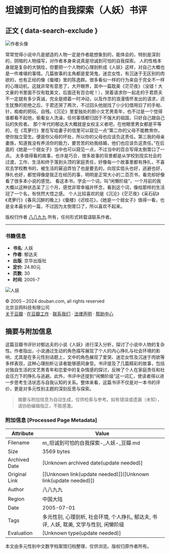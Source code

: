 # 坦诚到可怕的自我探索（人妖）书评

## 正文 { data-search-exclude }


![作者头像](https://img3.doubanio.com/icon/u136271992-2.jpg)

常常觉得小说中凡是塑造的人物一定是作者能想象到的，能体会的，特别是深刻的，阴暗的人物描写，对作者本身来说真是坦诚到可怕的自我探索。 人的性格本身就是复杂的大锅烩，但要把一个人物的心理剖析成《人妖》这样，对自己大概也是一件难堪的事情。几篇故事的主角都是爱哭鬼，迷恋女性，有沉迷于无区别的肉欲的，也有正经的像《蜃楼》里的陈逸群。很多看似一样的行为来自于完全不一样的心理动机，这就非常有意思了，大开眼界，其中一篇耽美《茫茫夜》（没错！大文豪的书里面不仅有耽美文，后面还有百合呢！），哭着请求你一起走的于君质夫不一定就有多少真诚，完全是顺着一时冲动，以及作祟的浪漫情怀发出的请求，迟生犹豫的拒绝之后，于君还哭了两次，不过回头他就找了小少妇借用旧了的手帕、针，痴痴的把玩、自残。《沉沦》里爱独处的胆小文艺男青年，也不过是一个觉得谁都看不起他，偷看女人洗澡，任何事情都归因于不强大的祖国，只好自己跟自己玩的失败者。 那个年代的郁达夫大概就是女权主义者吧，在他眼里男女都是平等的，在《茑萝行》里在写给妻子的信里可以窥见一点“第二你的父母不能教育你，使你独立营生。便是你父母的坏处，所以你的父母也应该负这责任。第三我的母亲妻族，知道我没有养活你的能力，要苦苦的劝我结婚，他们也应该负这责任。”在后面的《她是一个弱女子》当中也可以窥见一点，不过当中的百合写得太倒胃口了一点。 太多值得看的故事，也许是巧合，很多故事的背景都是从学校到现实社会的过渡，工作、生活和终于落到头顶的家庭责任，好像每一个故事里都有挣扎，不喜欢去学校教书的，被生活的窘迫弄怕了也是要去的，向现实低头也好，逃避也好，挣扎也好，都觉得像是我正在经历的事，明明是正常大小的二百页书，看完却好像看了很多本小说的感觉。 看这本书，学会一个词，叫“闲懒阶级”，一个月前的我大概以这种状态呆了三个月，感觉非常幸福并怀念，看到这个词，像给那样的生活冠了一个名，有恍然大悟之感。 个人比较喜欢的是《沉沦》《茫茫夜》《采石矶》《鸢萝行》《春风沉醉的晚上》《蜃楼》《迟桂花》，《她是一个弱女子》值得一看，也是全本最长的一篇，不过因为太倒胃口了，所以喜欢不起来。

版权归作者 [八八九九](https://www.douban.com/people/136271992/) 所有，任何形式转载请联系作者。

---

### 书籍信息

- **书名**: 人妖
- **作者**: 郁达夫
- **出版**: 京华出版社
- **定价**: 24.80元
- **页数**: 30
- **时间**: 2005-7

![人妖](https://img9.doubanio.com/view/subject/l/public/s10170505.jpg)

© 2005－2024 douban.com, all rights reserved  
北京豆网科技有限公司  
[关于豆瓣](https://www.douban.com/about) · [在豆瓣工作](https://www.douban.com/jobs) · [联系我们](https://www.douban.com/about?topic=contactus) · [法律声明](https://www.douban.com/about/legal) · [帮助中心](https://help.douban.com/?app=book)
<!-- tcd_original_link https://m.douban.com/book/review/8655467/ -->


## 摘要与附加信息

<!-- tcd_abstract -->
这篇豆瓣书评针对郁达夫的小说《人妖》进行深入分析，探讨了小说中人物的复杂性。作者指出，小说通过生动的角色描写展现了个人的内心挣扎与社会环境的影响，尤其是在多元性别话题上，文中的角色展现了爱哭、迷恋女性及沉迷于肉欲等多样表现，这种心理剖析让读者能够感同身受。书评提及了几篇精彩的故事，包括对独自生活的文艺男青年和恋爱中的复杂情感的探讨，反映了个人在家庭责任和社会压力下的挣扎与逃避。此外，书评中还提到“闲懒阶级”这一词汇，使读者得以进一步思考生活状态与自我认知的关系。整体来看，这篇书评不仅是对一本书的评价，更是对多元性别主题的深刻反思与探索。
<!-- tcd_abstract_end -->

> 摘要与附加信息为自动生成，仅供检索与参考。如有错误或遗漏（未知），请协助编辑指正，不胜感激。

### 附加信息 [Processed Page Metadata]

| Attribute       | Value                                  |
|-----------------|----------------------------------------|
| Filename        | m_坦诚到可怕的自我探索-_人妖-_豆瓣.md                             |
| Size            | 3569 bytes                           |
| Archived Date   | [Unknown archived date(update needed)]                             |
| Original Link   | [[Unknown link(update needed)]]([Unknown link(update needed)])                       |
| Author          | 八八九九                               |
| Region          | 中国大陆                               |
| Date            | 2005-07-01                                 |
| Tags            | 多元性别, 心理剖析, 社会环境, 个人挣扎, 郁达夫, 书评, 人妖, 耽美, 文学与性别, 闲懒阶级                                 |
| Evaluation            | [Unknown type(update needed)]                                 |
<!-- tcd_table_end -->

本文由多元性别中文数字档案馆归档整理，仅供浏览。版权归原作者所有。

